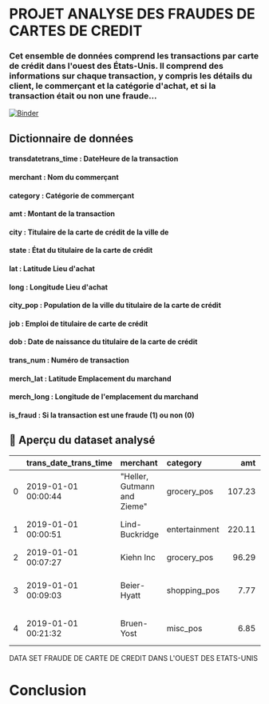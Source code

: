 # PROJET ANALYSE DES FRAUDES DE CARTES DE CREDIT

### Cet ensemble de données comprend les transactions par carte de crédit dans l'ouest des États-Unis. Il comprend des informations sur chaque transaction, y compris les détails du client, le commerçant et la catégorie d'achat, et si la transaction était ou non une fraude...

[![Binder](https://mybinder.org/badge_logo.svg)](https://mybinder.org/v2/gh/AbdoulAzizBaoula/creditCardFraude/main?labpath=index.ipynb)


## Dictionnaire de données
#### transdatetrans_time	: DateHeure de la transaction
#### merchant	: Nom du commerçant
#### category	: Catégorie de commerçant
#### amt	: Montant de la transaction
#### city	: Titulaire de la carte de crédit de la ville de
#### state	: État du titulaire de la carte de crédit
#### lat	: Latitude Lieu d'achat
#### long	: Longitude Lieu d'achat
#### city_pop	: Population de la ville du titulaire de la carte de crédit
#### job	: Emploi de titulaire de carte de crédit
#### dob	: Date de naissance du titulaire de la carte de crédit
#### trans_num	: Numéro de transaction
#### merch_lat	: Latitude Emplacement du marchand
#### merch_long	: Longitude de l'emplacement du marchand
#### is_fraud	: Si la transaction est une fraude (1) ou non (0)
 
## :file_folder: Aperçu du dataset analysé


|    | trans_date_trans_time   | merchant                    | category      |    amt | city                     | state   |     lat |     long |   city_pop | job                               | dob        | trans_num                        |   merch_lat |   merch_long |   is_fraud |
|---:|:------------------------|:----------------------------|:--------------|-------:|:-------------------------|:--------|--------:|---------:|-----------:|:----------------------------------|:-----------|:---------------------------------|------------:|-------------:|-----------:|
|  0 | 2019-01-01 00:00:44     | "Heller, Gutmann and Zieme" | grocery_pos   | 107.23 | Orient                   | WA      | 48.8878 | -118.21  |        149 | Special educational needs teacher | 1978-06-21 | 1f76529f8574734946361c461b024d99 |     49.159  |     -118.186 |          0 |
|  1 | 2019-01-01 00:00:51     | Lind-Buckridge              | entertainment | 220.11 | Malad City               | ID      | 42.1808 | -112.262 |       4154 | Nature conservation officer       | 1962-01-19 | a1a22d70485983eac12b5b88dad1cf95 |     43.1507 |     -112.154 |          0 |
|  2 | 2019-01-01 00:07:27     | Kiehn Inc                   | grocery_pos   |  96.29 | Grenada                  | CA      | 41.6125 | -122.526 |        589 | Systems analyst                   | 1945-12-21 | 413636e759663f264aae1819a4d4f231 |     41.6575 |     -122.23  |          0 |
|  3 | 2019-01-01 00:09:03     | Beier-Hyatt                 | shopping_pos  |   7.77 | High Rolls Mountain Park | NM      | 32.9396 | -105.819 |        899 | Naval architect                   | 1967-08-30 | 8a6293af5ed278dea14448ded2685fea |     32.8633 |     -106.52  |          0 |
|  4 | 2019-01-01 00:21:32     | Bruen-Yost                  | misc_pos      |   6.85 | Freedom                  | WY      | 43.0172 | -111.029 |        471 | "Education officer, museum"       | 1967-08-02 | f3c43d336e92a44fc2fb67058d5949e3 |     43.7537 |     -111.455 |          0 |

 
DATA SET FRAUDE DE CARTE DE CREDIT DANS L'OUEST DES ETATS-UNIS

#  Conclusion

### 
